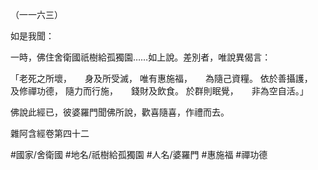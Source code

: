 （一一六三）

如是我聞：

一時，佛住舍衛國祇樹給孤獨園……如上說。差別者，唯說異偈言：

「老死之所壞，　　身及所受滅，
唯有惠施福，　　為隨己資糧。
依於善攝護，　　及修禪功德，
隨力而行施，　　錢財及飲食。
於群則眠覺，　　非為空自活。」

佛說此經已，彼婆羅門聞佛所說，歡喜隨喜，作禮而去。

雜阿含經卷第四十二

#國家/舍衛國
#地名/祇樹給孤獨園
#人名/婆羅門
#惠施福
#禪功德
